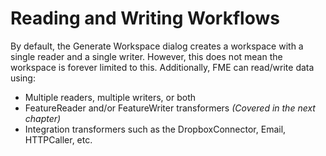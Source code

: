 # Reading and Writing Workflows #

By default, the Generate Workspace dialog creates a workspace with a single reader and a single writer. However, this does not mean the workspace is forever limited to this. Additionally, FME can read/write data using:

- Multiple readers, multiple writers, or both
- FeatureReader and/or FeatureWriter transformers *(Covered in the next chapter)*
- Integration transformers such as the DropboxConnector, Email, HTTPCaller, etc.
